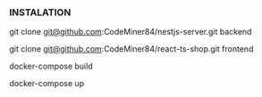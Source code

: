 ### INSTALATION

git clone git@github.com:CodeMiner84/nestjs-server.git backend

git clone git@github.com:CodeMiner84/react-ts-shop.git frontend

docker-compose build

docker-compose up